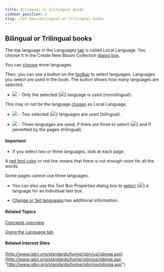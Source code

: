```yaml
---
title: Bilingual or trilingual books
sidebar_position: 1
slug: /ref-docs/bilingual-or-trilingual-books
---
```


## Bilingual or Trilingual books

The top language in the Languages [tab](../User_Interface/Dialog_boxes/Languages_tab.md) is called Local Language. You choose it in the Create New Bloom Collection [dialog box](../User_Interface/Dialog_boxes/Create_New_Bloom_Collection_dialog_box.md).

You can [choose](../Tasks/Basic_tasks/Change_languages.md) more languages.

Then, you can use a button on the [toolbar](../User_Interface/Toolbar/Edit_tab_toolbar.md) to select languages. Languages you select are used in the book. The button shows how many languages are selected.

-   ![](/ref-docs-assets/images/User_Interface/Toolbar/OneLang.png) - Only the selected (![](/ref-docs-assets/images/User_Interface/Toolbar/SelectedLang.png)) language is used (monolingual).
    

This may or not be the language [chosen](../User_Interface/Dialog_boxes/Languages_tab.md) as Local Language.

-   ![](/ref-docs-assets/images/User_Interface/Toolbar/TwoLang.png) - Two selected (![](/ref-docs-assets/images/User_Interface/Toolbar/SelectedLang.png)) languages are used (bilingual).
    
-   ![](/ref-docs-assets/images/User_Interface/Toolbar/ThreeLang.png) - Three languages are used, if there are three to select (![](/ref-docs-assets/images/User_Interface/Toolbar/SelectedLang.png)) and if permitted by the pages (trilingual).
    

#### Important

-   If you select two or three languages, look at each page.
    

A [red font color](Red_font_color.md) or red line means that there is not enough room for all the words.

Some pages cannot use three languages.

-   You can also use the Text Box Properties dialog box to [select](../User_Interface/Dialog_boxes/Text_Box_Properties_dialog_box.md) (![](/ref-docs-assets/images/User_Interface/Dialog_boxes/SelectedLangTxtBox.png)) a language for an individual text box.
    
-   [Change or Set languages](../Tasks/Basic_tasks/Change_languages.md) has additional information.
    

#### Related Topics

[Concepts overview](Concepts_overview.md)

[Using the Language tab](../Tasks/Edit_tasks/Using_the_Language_tab.md)

#### Related Internet Sites

[http://www.isbn.org/standards/home/isbn/us/isbnqa.asp](http://www.isbn.org/standards/home/isbn/us/isbnqa.asp "http://www.isbn.org/standards/home/isbn/us/isbnqa.asp")